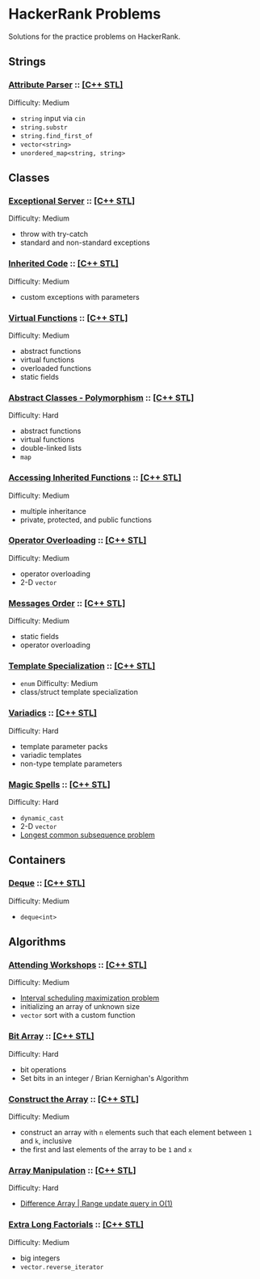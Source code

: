 # HackerRank Problems
Solutions for the practice problems on HackerRank.

## Strings
### [Attribute Parser](https://www.hackerrank.com/challenges/attribute-parser/problem) :: [[C++ STL]](String.Attribute-Parser.STL)
Difficulty: Medium
* `string` input via `cin`
* `string.substr`
* `string.find_first_of`
* `vector<string>`
* `unordered_map<string, string>`

## Classes
### [Exceptional Server](https://www.hackerrank.com/challenges/exceptional-server/problem) :: [[C++ STL]](Class.Exceptional-Server.STL)
Difficulty: Medium
* throw with try-catch
* standard and non-standard exceptions

### [Inherited Code](https://www.hackerrank.com/challenges/inherited-code/problem) :: [[C++ STL]](Class.Inherited-Code.STL)
Difficulty: Medium
* custom exceptions with parameters

### [Virtual Functions](https://www.hackerrank.com/challenges/virtual-functions/problem) :: [[C++ STL]](Class.Virtual-Functions.STL)
Difficulty: Medium
* abstract functions
* virtual functions
* overloaded functions
* static fields

### [Abstract Classes - Polymorphism](https://www.hackerrank.com/challenges/abstract-classes-polymorphism/problem) :: [[C++ STL]](Class.Abstract-Classes.STL)
Difficulty: Hard
* abstract functions
* virtual functions
* double-linked lists
* `map`

### [Accessing Inherited Functions](https://www.hackerrank.com/challenges/accessing-inherited-functions/problem) :: [[C++ STL]](Class.Accessing-Inherited-Functions.STL)
Difficulty: Medium
* multiple inheritance
* private, protected, and public functions

### [Operator Overloading](https://www.hackerrank.com/challenges/operator-overloading/problem) :: [[C++ STL]](Class.Operator-Overloading.STL)
Difficulty: Medium
* operator overloading
* 2-D `vector`

### [Messages Order](https://www.hackerrank.com/challenges/messages-order/problem) :: [[C++ STL]](Class.Messages-Order.STL)
Difficulty: Medium
* static fields
* operator overloading

### [Template Specialization](https://www.hackerrank.com/challenges/cpp-class-template-specialization/problem) :: [[C++ STL]](Class.Template-Specialization.STL)
* `enum`
Difficulty: Medium
* class/struct template specialization

### [Variadics](https://www.hackerrank.com/challenges/cpp-variadics/problem) :: [[C++ STL]](Class.Variadics.STL)
Difficulty: Hard
* template parameter packs
* variadic templates
* non-type template parameters

### [Magic Spells](https://www.hackerrank.com/challenges/magic-spells/problem) :: [[C++ STL]](Class.Magic-Spells.STL)
Difficulty: Hard
* `dynamic_cast`
* 2-D `vector`
* [Longest common subsequence problem](https://en.wikipedia.org/wiki/Longest_common_subsequence_problem)

## Containers
### [Deque](https://www.hackerrank.com/challenges/deque-stl/problem) :: [[C++ STL]](Container.Deque.STL)
Difficulty: Medium
* `deque<int>`

## Algorithms
### [Attending Workshops](https://www.hackerrank.com/challenges/attending-workshops/problem) :: [[C++ STL]](Algorithm.Attending-Workshops.STL)
Difficulty: Medium
* [Interval scheduling maximization problem](https://en.wikipedia.org/wiki/Interval_scheduling)
* initializing an array of unknown size
* `vector` sort with a custom function

### [Bit Array](https://www.hackerrank.com/challenges/bitset-1/problem) :: [[C++ STL]](Algorithm.Bit-Array.STL)
Difficulty: Hard
* bit operations
* Set bits in an integer / Brian Kernighan's Algorithm

### [Construct the Array](https://www.hackerrank.com/challenges/construct-the-array/problem) :: [[C++ STL]](Algorithm.Construct-Array.STL)
Difficulty: Medium
* construct an array with `n` elements such that each element between `1` and `k`, inclusive
* the first and last elements of the array to be `1` and `x`

### [Array Manipulation](https://www.hackerrank.com/challenges/crush/problem) :: [[C++ STL]](Algorithm.Array-Manipulation.STL)
Difficulty: Hard
* [Difference Array | Range update query in O(1)](https://www.geeksforgeeks.org/difference-array-range-update-query-o1/)

### [Extra Long Factorials](https://www.hackerrank.com/challenges/extra-long-factorials/problem) :: [[C++ STL]](Algorithm.Extra-Long-Factorials.STL)
Difficulty: Medium
* big integers
* `vector.reverse_iterator`
